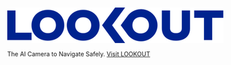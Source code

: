 ![Logo](../assets/images/LOOKOUT_logo.png)

The AI Camera to Navigate Safely. 
[Visit LOOKOUT](https://www.getalookout.com/)

